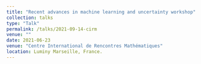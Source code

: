 ```yaml
---
title: "Recent advances in machine learning and uncertainty workshop"
collection: talks
type: "Talk"
permalink: /talks/2021-09-14-cirm
venue: ""
date: 2021-06-23
venue: "Centre International de Rencontres Mathématiques"
location: Luminy Marseille, France.
---
```

